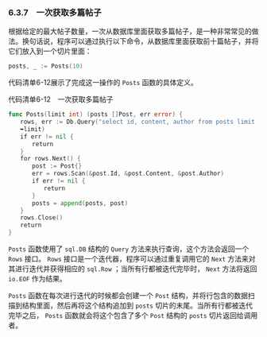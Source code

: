 ### 6.3.7　一次获取多篇帖子

根据给定的最大帖子数量，一次从数据库里面获取多篇帖子，是一种非常常见的做法。换句话说，程序可以通过执行以下命令，从数据库里面获取前十篇帖子，并将它们放入到一个切片里面：

```go
posts, _ := Posts(10)
```

代码清单6-12展示了完成这一操作的 `Posts` 函数的具体定义。

代码清单6-12　一次获取多篇帖子

```go
func Posts(limit int) (posts []Post, err error) {
　　rows, err := Db.Query("select id, content, author from posts limit $1",
　　➥limit)
　　if err != nil {
　　　　return
　　}
　　for rows.Next() {
　　　　post := Post{}
　　　　err = rows.Scan(&post.Id, &post.Content, &post.Author)
　　　　if err != nil {
　　　　　　return
　　　　}
　　　　posts = append(posts, post)
　　}
　　rows.Close()
　　return
}
```

`Posts` 函数使用了 `sql.DB` 结构的 `Query` 方法来执行查询，这个方法会返回一个 `Rows` 接口。 `Rows` 接口是一个迭代器，程序可以通过重复调用它的 `Next` 方法来对其进行迭代并获得相应的 `sql.Row` ；当所有行都被迭代完毕时， `Next` 方法将返回 `io.EOF` 作为结果。

`Posts` 函数在每次进行迭代的时候都会创建一个 `Post` 结构，并将行包含的数据扫描到结构里面，然后再将这个结构追加到 `posts` 切片的末尾。当所有行都被迭代完毕之后， `Posts` 函数就会将这个包含了多个 `Post` 结构的 `posts` 切片返回给调用者。

